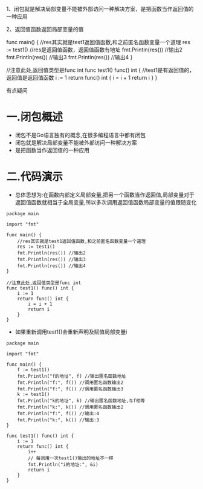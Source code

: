 1、闭包就是解决局部变量不能被外部访问一种解决方案，是把函数当作返回值的一种应用

2、返回值函数返回局部变量的值

func main() {
	//res其实就是test1返回值函数,和之前匿名函数变量一个道理
	res := test1()					//res是返回值函数，返回值函数有地址
	fmt.Println(res()) //输出2
	fmt.Println(res()) //输出3
	fmt.Println(res()) //输出4
}

//注意此处,返回值类型是func int
func test1() func() int {		//test1是有返回值的，返回值是返回值函数
	i := 1
	return func() int {
		i = i + 1
		return i
	}
}



有点疑问



# 一.闭包概述

* 闭包不是Go语言独有的概念,在很多编程语言中都有闭包
* 闭包就是解决局部变量不能被外部访问一种解决方案
* 是把函数当作返回值的一种应用

# 二.代码演示
* 总体思想为:在函数内部定义局部变量,把另一个函数当作返回值,局部变量对于返回值函数就相当于全局变量,所以多次调用返回值函数局部变量的值跟随变化
```
package main

import "fmt"

func main() {
	//res其实就是test1返回值函数,和之前匿名函数变量一个道理
	res := test1()
	fmt.Println(res()) //输出2
	fmt.Println(res()) //输出3
	fmt.Println(res()) //输出4
}

//注意此处,返回值类型是func int
func test1() func() int {
	i := 1
	return func() int {
		i = i + 1
		return i
	}
}
```
* 如果重新调用test1()会重新声明及赋值局部变量i
```
package main

import "fmt"

func main() {
	f := test1()
	fmt.Println("f的地址", f) //输出匿名函数地址
	fmt.Println("f:", f()) //调用匿名函数输出2
	fmt.Println("f:", f()) //调用匿名函数输出3
	k := test1()
	fmt.Println("k的地址", k) //输出匿名函数地址,与f相等
	fmt.Println("k:", k()) //调用匿名函数输出2
	fmt.Println("f:", f()) //输出:4
	fmt.Println("k:", k()) //输出:3
}

func test1() func() int {
	i := 1
	return func() int {
		i++
		// 每调用一次test1()输出的地址不一样
		fmt.Println("i的地址:", &i)
		return i
	}
}

```